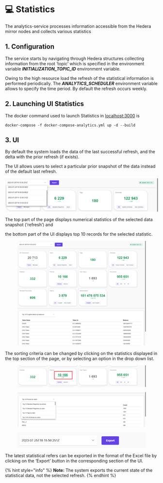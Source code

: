 # 💻 Statistics

The analytics-service processes information accessible from the Hedera mirror nodes and collects various statistics

## **1. Configuration**

The service starts by navigating through Hedera structures collecting information from the root ‘topic’ which is specified in the environment variable _**INITIALIZATION\_TOPIC\_ID**_ environment variable.

Owing to the high resource load the refresh of the statistical information is performed periodically. The _**ANALYTICS\_SCHEDULER**_ environment variable allows to specify the time period. By default the refresh occurs weekly.

## 2. Launching UI Statistics

The docker command used to launch Statistics in [localhost:3000](http://localhost:3000/) is

```
docker-compose -f docker-compose-analytics.yml up -d --build
```

## **3. UI**

By default the system loads the data of the last successful refresh, and the delta with the prior refresh (if exists).

The UI allows users to select a particular prior snapshot of the data instead of the default last refresh.

![image1.png](<../../../.gitbook/assets/0 (6) (1).png>)

The top part of the page displays numerical statistics of the selected data snapshot (‘refresh’) and

the bottom part of the UI displays top 10 records for the selected statistic.

<figure><img src="../../../.gitbook/assets/1 (8) (1).png" alt=""><figcaption></figcaption></figure>

The sorting criteria can be changed by clicking on the statistics displayed in the top section of the page, or by selecting an option in the drop down list.

<figure><img src="../../../.gitbook/assets/2 (7) (1) (1).png" alt=""><figcaption></figcaption></figure>

<figure><img src="../../../.gitbook/assets/3 (7) (1).png" alt=""><figcaption></figcaption></figure>

<figure><img src="../../../.gitbook/assets/4 (6).png" alt=""><figcaption></figcaption></figure>

The latest statistical refers can be exported in the format of the Excel file by clicking on the ‘Export’ button in the corresponding section of the UI.

{% hint style="info" %}
**Note:** The system exports the current state of the statistical data, not the selected refresh.
{% endhint %}
